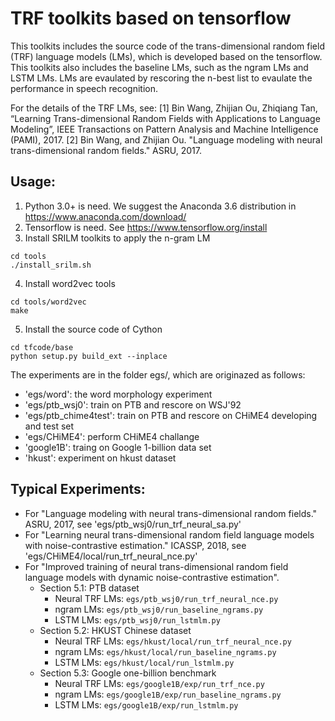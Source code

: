 # TRF toolkits based on tensorflow

This toolkits includes the source code of the trans-dimensional random field (TRF) language models (LMs), which is developed based on the tensorflow.
This toolkits also includes the baseline LMs, such as the ngram LMs and LSTM LMs.
LMs are evaulated by rescoring the n-best list to evaulate the performance in speech recognition. 

For the details of the TRF LMs, see:
[1] Bin Wang, Zhijian Ou, Zhiqiang Tan, “Learning Trans-dimensional Random Fields with Applications to Language Modeling”, IEEE Transactions on Pattern Analysis and Machine Intelligence (PAMI), 2017.
[2] Bin Wang, and Zhijian Ou. "Language modeling with neural trans-dimensional random fields." ASRU, 2017.

## Usage:
1. Python 3.0+ is need. We suggest the Anaconda 3.6 distribution in https://www.anaconda.com/download/
2. Tensorflow is need. See https://www.tensorflow.org/install
3. Install SRILM toolkits to apply the n-gram LM
```
cd tools
./install_srilm.sh
```
4. Install word2vec tools
```
cd tools/word2vec
make
```
5. Install the source code of Cython
```
cd tfcode/base
python setup.py build_ext --inplace
```

The experiments are in the folder egs/, which are originazed as follows:

- 'egs/word': the word morphology experiment
- 'egs/ptb_wsj0': train on PTB and rescore on WSJ'92 
- 'egs/ptb_chime4test': train on PTB and rescore on CHiME4 developing and test set
- 'egs/CHiME4': perform CHiME4 challange
- 'google1B': traing on Google 1-billion data set
- 'hkust': experiment on hkust dataset

## Typical Experiments:

- For "Language modeling with neural trans-dimensional random fields." ASRU, 2017, see 'egs/ptb_wsj0/run_trf_neural_sa.py'
- For "Learning neural trans-dimensional random field language models with noise-contrastive estimation." ICASSP, 2018, see 'egs/CHiME4/local/run_trf_neural_nce.py'
- For "Improved training of neural trans-dimensional random field language models with dynamic noise-contrastive estimation".
    * Section 5.1: PTB dataset
        * Neural TRF LMs: ``egs/ptb_wsj0/run_trf_neural_nce.py``
        * ngram LMs: ``egs/ptb_wsj0/run_baseline_ngrams.py``
        * LSTM LMs:  ``egs/ptb_wsj0/run_lstmlm.py``
    * Section 5.2: HKUST Chinese dataset
        * Neural TRF LMs: ``egs/hkust/local/run_trf_neural_nce.py`` 
        * ngram LMs: ``egs/hkust/local/run_baseline_ngrams.py``
        * LSTM LMs:  ``egs/hkust/local/run_lstmlm.py``
    * Section 5.3: Google one-billion benchmark
        * Neural TRF LMs: ``egs/google1B/exp/run_trf_nce.py`` 
        * ngram LMs: ``egs/google1B/exp/run_baseline_ngrams.py``
        * LSTM LMs:  ``egs/google1B/exp/run_lstmlm.py``
  
  
  
  
  
  
  